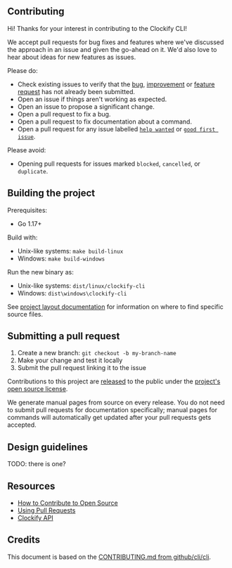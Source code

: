 ## Contributing

Hi! Thanks for your interest in contributing to the Clockify CLI!

We accept pull requests for bug fixes and features where we've discussed the
approach in an issue and given the go-ahead on it. We'd also love to hear about
ideas for new features as issues.

Please do:

* Check existing issues to verify that the [bug][bug issues],
  [improvement][improvement issues] or [feature request][feature request issues]
  has not already been submitted.
* Open an issue if things aren't working as expected.
* Open an issue to propose a significant change.
* Open a pull request to fix a bug.
* Open a pull request to fix documentation about a command.
* Open a pull request for any issue labelled [`help wanted`][hw] or
  [`good first issue`][gfi].

Please avoid:

* Opening pull requests for issues marked `blocked`, `cancelled`, or
  `duplicate`.

## Building the project

Prerequisites:
- Go 1.17+

Build with:
* Unix-like systems: `make build-linux`
* Windows: `make build-windows`

Run the new binary as:
* Unix-like systems: `dist/linux/clockify-cli`
* Windows: `dist\windows\clockify-cli`

See [project layout documentation](docs/project-layout.md) for information on
where to find specific source files.

## Submitting a pull request

1. Create a new branch: `git checkout -b my-branch-name`
1. Make your change and test it locally
1. Submit the pull request linking it to the issue

Contributions to this project are [released][legal] to the public under the
[project's open source license][license].

We generate manual pages from source on every release. You do not need to
submit pull requests for documentation specifically; manual pages for commands
will automatically get updated after your pull requests gets accepted.

## Design guidelines

TODO: there is one?

## Resources

- [How to Contribute to Open Source][]
- [Using Pull Requests][]
- [Clockify API][]

## Credits

This document is based on the [CONTRIBUTING.md from github/cli/cli][credit].

[bug issues]: https://github.com/lucassabreu/clockify-cli/labels/type%3A%20bug
[feature request issues]: https://github.com/lucassabreu/clockify-cli/labels/type%3A%20new%20feature
[improvement issues]: https://github.com/lucassabreu/clockify-cli/labels/type%3A%20improvement
[hw]: https://github.com/lucassabreu/clockify-cli/labels/help%20wanted
[gfi]: https://github.com/lucassabreu/clockify-cli/labels/good%20first%20issue
[legal]: https://docs.github.com/en/free-pro-team@latest/github/site-policy/github-terms-of-service#6-contributions-under-repository-license
[license]: LICENSE
[code-of-conduct]: ./CODE-OF-CONDUCT.md
[How to Contribute to Open Source]: https://opensource.guide/how-to-contribute/
[Using Pull Requests]: https://docs.github.com/en/free-pro-team@latest/github/collaborating-with-issues-and-pull-requests/about-pull-requests
[Clockify API]: https://clockify.me/developers-api
[CLI Design System]: https://primer.style/cli/
[Google Docs Template]: https://docs.google.com/document/d/1JIRErIUuJ6fTgabiFYfCH3x91pyHuytbfa0QLnTfXKM/edit#heading=h.or54sa47ylpg
[credit]: https://github.com/cli/cli/blob/8f3b6749d7dd7ceafa1a15d211a5cb4d32422b22/.github/CONTRIBUTING.md
